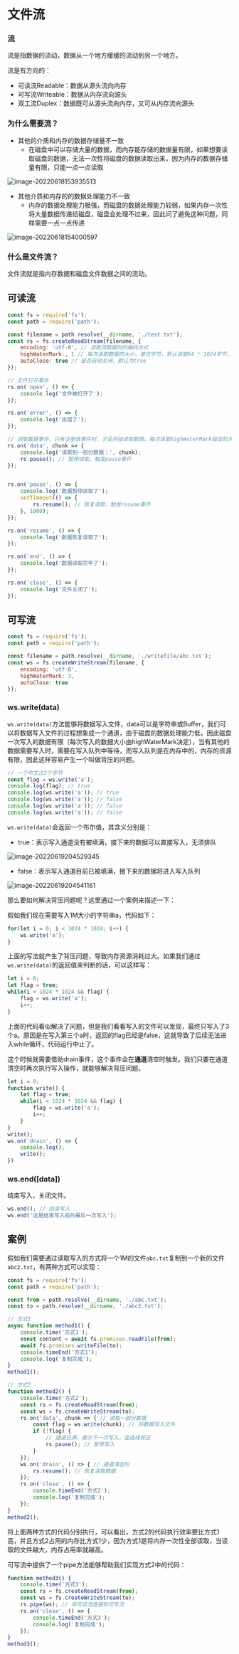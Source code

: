 # 文件流

### 流

流是指数据的流动，数据从一个地方缓缓的流动到另一个地方。

流是有方向的：

- 可读流Readable：数据从源头流向内存
- 可写流Writeable：数据从内存流向源头
- 双工流Duplex：数据既可从源头流向内存，又可从内存流向源头

### 为什么需要流？

- 其他的介质和内存的数据存储量不一致
  - 在磁盘中可以存储大量的数据，而内存能存储的数据量有限，如果想要读取磁盘的数据，无法一次性将磁盘的数据读取出来，因为内存的数据存储量有限，只能一点一点读取

![image-20220618153935513](https://penguinbucket.obs.cn-southwest-2.myhuaweicloud.com/img/image-20220618153935513.png)

- 其他介质和内存的的数据处理能力不一致
  - 内存的数据处理能力极强，而磁盘的数据处理能力较弱，如果内存一次性将大量数据传递给磁盘，磁盘会处理不过来，因此问了避免这种问题，同样需要一点一点传递

![image-20220618154000597](https://penguinbucket.obs.cn-southwest-2.myhuaweicloud.com/img/image-20220618154000597.png)

### 什么是文件流？

文件流就是指内存数据和磁盘文件数据之间的流动。

## 可读流

```js
const fs = require('fs');
const path = require('path');

const filename = path.resolve(__dirname, './test.txt');
const rs = fs.createReadStream(filename, {
    encoding: 'utf-8', // 读取流数据时的编码方式
    highWaterMark:, 1 // 每次读取数据的大小，单位字节，默认读取64 * 1024字节，即64kb
    autoClose: true // 是否自动关闭，默认为true
});

// 文件打开事件
rs.on('open', () => {
    console.log('文件被打开了');
});

rs.on('error', () => {
    console.log('出错了');
});

// 读取数据事件，只有注册该事件时，才会开始读取数据，每次读取highWaterMark指定的大小
rs.on('data', chunk => {
    console.log('读取到一部分数据：', chunk);
    rs.pause(); // 暂停读取，触发pause事件
});


rs.on('pause', () => {
    console.log('数据暂停读取了');
    setTimeout(() => {
        rs.resume(); // 恢复读取，触发resume事件
    }, 1000);
});

rs.on('resume', () => {
    console.log('数据恢复读取了');
});

rs.on('end', () => {
    console.log('数据读取完毕了');
});

rs.on('close', () => {
    console.log('文件关闭了');
});
```

## 可写流

```js
const fs = require('fs');
const path = require('path');

const filename = path.resolve(__dirname, './writefile/abc.txt');
const ws = fs.createWriteStream(filename, {
    encoding: 'utf-8',
    highWaterMark: 3,
    autoClose: true
});
```

### ws.write(data)

`ws.write(data)`方法能够将数据写入文件，data可以是字符串或Buffer，我们可以将数据写入文件的过程想象成一个通道，由于磁盘的数据处理能力低，因此磁盘一次写入的数据有限（每次写入的数据大小由highWaterMark决定），当有其他的数据需要写入时，需要在写入队列中等待，而写入队列是在内存中的，内存的资源有限，因此这样容易产生一个叫做背压的问题。

```js
// 一个中文占3个字节
const flag = ws.write('a');
console.log(flag); // true
console.log(ws.write('a')); // true
console.log(ws.write('a')); // false
console.log(ws.write('a')); // false
console.log(ws.write('a')); // false
```

`ws.write(data)`会返回一个布尔值，其含义分别是：

- true：表示写入通道没有被填满，接下来的数据可以直接写入，无须排队

![image-20220619204529345](https://penguinbucket.obs.cn-southwest-2.myhuaweicloud.com/img/image-20220619204529345.png)

- false：表示写入通道目前已被填满，接下来的数据将进入写入队列

![image-20220619204541161](https://penguinbucket.obs.cn-southwest-2.myhuaweicloud.com/img/image-20220619204541161.png)

那么要如何解决背压问题呢？这里通过一个案例来描述一下：

假如我们现在需要写入1M大小的字符串a，代码如下：

```js
for(let i = 0; i < 1024 * 1024; i++) {
    ws.write('a');
}
```

上面的写法就产生了背压问题，导致内存资源消耗过大。如果我们通过`ws.write(data)`的返回值来判断的话，可以这样写：

```js
let i = 0;
let flag = true;
while(i < 1024 * 1024 && flag) {
    flag = ws.write('a');
    i++;
}
```

上面的代码看似解决了问题，但是我们看看写入的文件可以发现，最终只写入了3个a。原因是在写入第三个a时，返回的flag已经是false，这就导致了后续无法进入while循环，代码运行中止了。

这个时候就需要借助drain事件，这个事件会在**通道**清空时触发。我们只要在通道清空时再次执行写入操作，就能够解决背压问题。

```js
let i = 0;
function write() {
	let flag = true;
	while(i < 1024 * 1024 && flag) {
    	flag = ws.write('a');
    	i++;
	}
}
write();
ws.on('drain', () => {
    console.log();
    write();
})
```

### ws.end([data])

结束写入，关闭文件。

```js
ws.end(); // 结束写入
ws.end('这是结束写入前的最后一次写入');
```

## 案例

假如我们需要通过读取写入的方式将一个1M的文件`abc.txt`复制到一个新的文件`abc2.txt`，有两种方式可以实现：

```js
const fs = require('fs');
const path = require('path');

const from = path.resolve(__dirname, './abc.txt');
const to = path.resolve(__dirname, './abc2.txt');

// 方式1
async function method1() {
    console.time('方式1');
    const content = await fs.promises.readFile(from);
    await fs.promises.writeFile(to);
    console.timeEnd('方式1');
    console.log('复制完成');
}
method1();

// 方式2
function method2() {
    console.time('方式2');
    const rs = fs.createReadStream(from);
    const ws = fs.createWriteStream(to);
    rs.on('data', chunk => { // 读取一部分数据
		const flag = ws.write(chunk); // 将数据写入文件
        if (!flag) {
            // 通道已满，表示下一次写入，会造成背压
            rs.pause(); // 暂停写入
        }
    });
    ws.on('drain', () => { // 通道清空时
        rs.resume(); // 恢复读取数据
    });
    rs.on('close', () => {
        console.timeEnd('方式2');
        console.log('复制完成');
    });
}
method2();
```

将上面两种方式的代码分别执行，可以看出，方式2的代码执行效率要比方式1高，并且方式2占用的内存比方式1少，因为方式1是将内存一次性全部读取，当读取的文件越大，内存占用率就越高。

可写流中提供了一个pipe方法能够帮助我们实现方式2中的代码：

```js
function method3() {
    console.time('方式3');
    const rs = fs.createReadStream(from);
    const ws = fs.createWriteStream(to);
    rs.pipe(ws); // 将可读流连接到可写流
    rs.on('close', () => {
        console.timeEnd('方式3');
        console.log('复制完成');
    });
}
method3();
```

<Vssue 
    :options="{ labels: [$page.relativePath.split('/')[0]] }" 
    :title="$page.relativePath.split('/')[1]" 
/>
